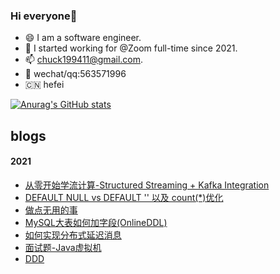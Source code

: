 ### Hi everyone👋

<!--
**chenyyyang/chenyyyang** is a ✨ _special_ ✨ repository because its `README.md` (this file) appears on your GitHub profile.

Here are some ideas to get you started:
-->

- 😄 I am a software engineer.
- 🤔 I started working for @Zoom full-time since 2021.
- 📫 chuck199411@gmail.com.
- 📱 wechat/qq:563571996
- 🇨🇳 hefei
  
    
[![Anurag's GitHub stats](https://github-readme-stats.vercel.app/api?username=chenyyyang&count_private=true&show_icons=true)](https://github.com/anuraghazra/github-readme-stats)

## blogs
#### 2021
- [从零开始学流计算-Structured Streaming + Kafka Integration](https://github.com/chenyyyang/chenyyyang/blob/main/%E4%BB%8E%E9%9B%B6%E5%BC%80%E5%A7%8B%E5%AD%A6%E6%B5%81%E8%AE%A1%E7%AE%971.md)
- [DEFAULT NULL vs DEFAULT '' 以及 count(*)优化](https://github.com/chenyyyang/chenyyyang/blob/main/DEFAULT%20NULL%20vs%20DEFAULT%20''%20.md)
- [做点无用的事](https://github.com/chenyyyang/chenyyyang/blob/main/%E5%81%9A%E7%82%B9%E6%97%A0%E7%94%A8%E7%9A%84%E4%BA%8B.md)
- [MySQL大表如何加字段(OnlineDDL)](https://github.com/chenyyyang/chenyyyang/blob/main/MySQL%E5%A4%A7%E8%A1%A8%E5%A6%82%E4%BD%95%E5%8A%A0%E5%AD%97%E6%AE%B5(OnlineDDL).md)
- [如何实现分布式延迟消息](https://github.com/chenyyyang/chenyyyang/blob/main/%E5%A6%82%E4%BD%95%E5%AE%9E%E7%8E%B0%E5%88%86%E5%B8%83%E5%BC%8F%E5%BB%B6%E8%BF%9F%E6%B6%88%E6%81%AF.md)
- [面试题-Java虚拟机](https://github.com/chenyyyang/chenyyyang/blob/main/%E9%9D%A2%E8%AF%95%E9%A2%98-Java%E8%99%9A%E6%8B%9F%E6%9C%BA.md)
- [DDD](https://github.com/chenyyyang/chenyyyang/blob/main/DDD.md)


